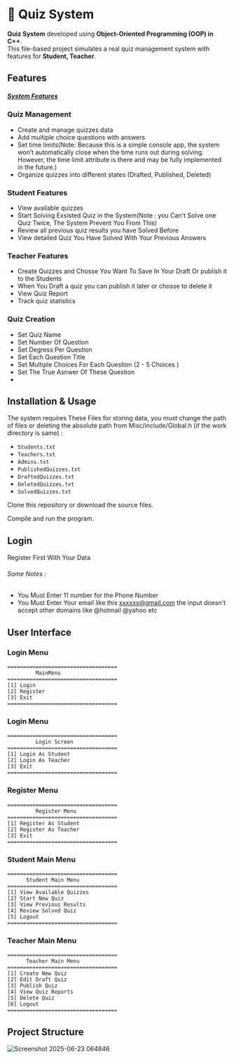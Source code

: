 # 📝 Quiz System

**Quiz System** developed using **Object-Oriented Programming (OOP) in C++**.  
This file-based project simulates a real quiz management system with features for **Student, Teacher**.  

##  Features

#####  [System Features](https://drive.google.com/file/d/1Sqw8Rgj5j6SyxD34JAMEb7LqfJCUaQ_M/view?usp=drive_link)
###  Quiz Management
- Create and manage quizzes data
- Add multiple choice questions with answers
- Set time limits(Note: Because this is a simple console app, the system won’t automatically close when the time runs out during solving. However, the time limit attribute is there and may be fully implemented in the future.)
- Organize quizzes into different states (Drafted, Published, Deleted)

###  Student Features
- View available quizzes
- Start Solving Exsisted Quiz in the System(Note : you Can't Solve one Quiz Twice, The System Prevent You From This)
- Review all previous quiz results you have Solved Before
- View detailed Quiz You Have Solved With Your Previous Answers

###  Teacher Features
- Create Quizzes and Chosse You Want To Save In Your Draft Or publish it to the Students 
- When You Draft a quiz you can publish it later or chosse to delete it 
- View Quiz Report 
- Track quiz statistics

###  Quiz Creation
- Set Quiz Name
- Set Number Of Question
- Set Degress Per Question
- Set Each Question Title 
- Set Multiple Choices For Each Question (2 - 5 Choices )
- Set The True Asnwer Of These Question
- 
##  Installation & Usage

The system requires These Files for storing data, you must change the path of files or deleting the absolute path from Misc/include/Global.h (if the work directory is same)  :

- `Students.txt`
- `Teachers.txt`
- `Admins.txt`
- `PublishedQuizzes.txt`
- `DraftedQuizzes.txt`
- `DeletedQuizzes.txt`
- `SolvedQuizzes.txt`

Clone this repository or download the source files.

Compile and run the program.

## Login

Register First With Your Data

###### Some Notes :

- You Must Enter 11 number for the Phone Number
- You Must Enter Your email like this  xxxxxx@gmail.com the input doesn't accept other domains like @hotmail @yahoo etc 

##  User Interface

###  Login Menu
~~~
===================================
         MainMenu      
===================================
[1] Login
[2] Register
[3] Exit
===================================
~~~

###  Login Menu
~~~
===================================
         Login Screen      
===================================
[1] Login As Student
[2] Login As Teacher
[3] Exit
===================================
~~~

###  Register Menu
~~~
===================================
         Register Menu      
===================================
[1] Register As Student
[2] Register As Teacher
[3] Exit
===================================
~~~

###  Student Main Menu
~~~
===================================
      Student Main Menu
===================================
[1] View Available Quizzes
[2] Start New Quiz
[3] View Previous Results
[4] Review Solved Quiz
[5] Logout
===================================
~~~

###  Teacher Main Menu
~~~
===================================
      Teacher Main Menu
===================================
[1] Create New Quiz
[2] Edit Draft Quiz
[3] Publish Quiz
[4] View Quiz Reports
[5] Delete Quiz
[6] Logout
===================================
~~~

##  Project Structure
![Screenshot 2025-06-23 064846](https://github.com/user-attachments/assets/a714081a-8b0a-4260-b6fb-48585bf33208)

